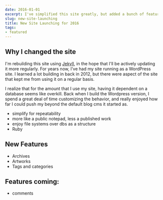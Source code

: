 ```yaml
---
date: 2016-01-01
excerpt: I've simplified this site greatly, but added a bunch of features in the process. Read more about it here.
slug: new-site-launching
title: New Site Launching for 2016
tags:
- featured
---
```


## Why I changed the site

I'm rebuilding this site using [Jekyll](http://jekyllrb.com/), in the hope that I'll be actively updating it more regularly. For years now, I've had my site running as a WordPress site.  I learned a lot building in back in 2012, but there were aspect of the site that kept me from using it on a regular basis.

I realize that for the amount that I use my site, having it dependent on a database seems like overkill. Back when I build the Wordpress version, I spend a great deal of time customizing the behavior, and really enjoyed how far I could push my beyond the default blog cms it started as. 

  * simplify for repeatability
  * more like a public notepad, less a published work
  * enjoy file systems over dbs as a structure 
  * Ruby

## New Features

  * Archives
  * Artworks
  * Tags and categories

## Features coming:

 * comments

  
